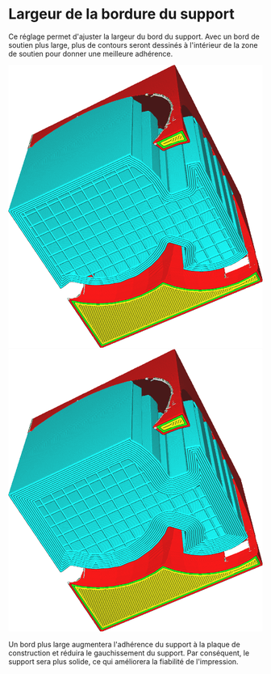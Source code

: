 Largeur de la bordure du support
===

Ce réglage permet d'ajuster la largeur du bord du support. Avec un bord de soutien plus large, plus de contours seront dessinés à l'intérieur de la zone de soutien pour donner une meilleure adhérence.

![2mm de largeur](../../../articles/images/support_brim_2mm.png)
![4mm de largeur](../../../articles/images/support_brim_4mm.png)

Un bord plus large augmentera l'adhérence du support à la plaque de construction et réduira le gauchissement du support. Par conséquent, le support sera plus solide, ce qui améliorera la fiabilité de l'impression.
